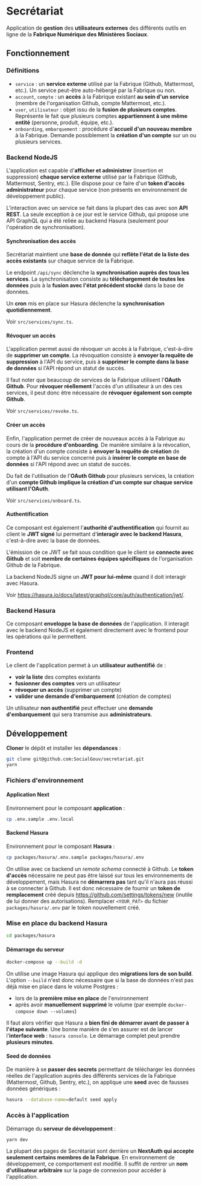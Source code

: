 # Secrétariat

Application de **gestion** des **utilisateurs externes** des différents outils en ligne de la **Fabrique Numérique des Ministères Sociaux**.

## Fonctionnement

### Définitions

- `service` : un **service externe** utilisé par la Fabrique (Github, Mattermost, etc.). Un service peut-être auto-hébergé par la Fabrique ou non.
- `account`, `compte` : un **accès** à la Fabrique existant **au sein d'un service** (membre de l'organisation Github, compte Mattermost, etc.).
- `user`, `utilisateur` : objet issu de la **fusion de plusieurs comptes**. Représente le fait que plusieurs comptes **appartiennent à une même entité** (personne, produit, équipe, etc.).
- `onboarding`, `embarquement` : procédure d'**accueil d'un nouveau membre** à la Fabrique. Demande possiblement la **création d'un compte** sur un ou plusieurs services.

### Backend NodeJS

L'application est capable d'**afficher et administrer** (insertion et suppression) **chaque service externe** utilisé par la Fabrique (Github, Mattermost, Sentry, etc.). Elle dispose pour ce faire d'un **token d'accès administrateur** pour chaque service (non présents en environnement de développement public).

L'interaction avec un service se fait dans la plupart des cas avec son **API REST**. La seule exception à ce jour est le service Github, qui propose une API GraphQL qui a été reliée au backend Hasura (seulement pour l'opération de synchronisation).

#### Synchronisation des accès

Secrétariat maintient une **base de donnée** qui **reflète l'état de la liste des accès existants** sur chaque service de la Fabrique.

Le endpoint `/api/sync` déclenche la **synchronisation auprès des tous les services**. La synchronisation consiste au **téléchargement de toutes les données** puis à la **fusion avec l'état précédent stocké** dans la base de données.

Un **cron** mis en place sur Hasura déclenche la **synchronisation quotidiennement**.

Voir `src/services/sync.ts`.

#### Révoquer un accès

L'application permet aussi de révoquer un accès à la Fabrique, c'est-à-dire de **supprimer un compte**. La révoquation consiste à **envoyer la requête de suppression** à l'API du service, puis à **supprimer le compte dans la base de données** si l'API répond un statut de succès.

Il faut noter que beaucoup de services de la Fabrique utilisent l'**OAuth Github**. Pour **révoquer réellement** l'accès d'un utilisateur à un des ces services, il peut donc être nécessaire de **révoquer également son compte Github**.

Voir `src/services/revoke.ts`.

#### Créer un accès

Enfin, l'application permet de créer de nouveaux accès à la Fabrique au cours de la **procédure d'onboarding**. De manière similaire à la révocation, la création d'un compte consiste à **envoyer la requête de création** de compte à l'API du service concerné puis à **insérer le compte en base de données** si l'API répond avec un statut de succès.

Du fait de l'utilisation de l'**OAuth Github** pour plusieurs services, la création d'un **compte Github implique la création d'un compte sur chaque service utilisant l'OAuth**.

Voir `src/services/onboard.ts`.

#### Authentification

Ce composant est également l'**authorité d'authentification** qui fournit au client le **JWT signé** lui permettant d'**interagir avec le backend Hasura**, c'est-à-dire avec la base de données.

L'émission de ce JWT se fait sous condition que le client se **connecte avec Github** et soit **membre de certaines équipes spécifiques** de l'organisation Github de la Fabrique.

La backend NodeJS signe un **JWT pour lui-même** quand il doit interagir avec Hasura.

Voir https://hasura.io/docs/latest/graphql/core/auth/authentication/jwt/.

### Backend Hasura

Ce composant **enveloppe la base de données** de l'application. Il interagit avec le backend NodeJS et également directement avec le frontend pour les opérations qui le permettent.

### Frontend

Le client de l'application permet à un **utilisateur authentifié** de :

- **voir la liste** des comptes existants
- **fusionner des comptes** vers un utilisateur
- **révoquer un accès** (supprimer un compte)
- **valider une demande d'embarquement** (création de comptes)

Un utilisateur **non authentifié** peut effectuer une **demande d'embarquement** qui sera transmise aux **administrateurs**.

## Développement

**Cloner** le dépôt et installer les **dépendances** :

```bash
git clone git@github.com:SocialGouv/secretariat.git
yarn
```

### Fichiers d'environnement

#### Application Next

Environnement pour le composant **application** :

```bash
cp .env.sample .env.local
```

#### Backend Hasura

Environnement pour le composant **Hasura** :

```bash
cp packages/hasura/.env.sample packages/hasura/.env
```

On utilise avec ce backend un _remote schema_ connecté à Github. Le **token d'accès** nécessaire ne peut pas être laissé sur tous les environnements de développement, mais Hasura ne **démarrera pas** tant qu'il n'aura pas réussi à se connecter à Github. Il est donc nécessaire de fournir un **token de remplacement** créé depuis https://github.com/settings/tokens/new (inutile de lui donner des autorisations). Remplacer `<YOUR_PAT>` du fichier `packages/hasura/.env` par le token nouvellement créé.

### Mise en place du backend Hasura

```bash
cd packages/hasura
```

#### Démarrage du serveur

```bash
docker-compose up --build -d
```

On utilise une image Hasura qui applique des **migrations lors de son build**. L'option `--build` n'est donc nécessaire que si la base de données n'est pas déjà mise en place dans le volume Postgres :

- lors de la **première mise en place** de l'environnement
- après avoir **manuellement supprimé** le volume (par exemple `docker-compose down --volumes`)

Il faut alors vérifier que Hasura a **bien fini de démarrer avant de passer à l'étape suivante**. Une bonne manière de s'en assurer est de lancer l'**interface web** : `hasura console`. Le démarrage complet peut prendre **plusieurs minutes**.

#### Seed de données

De manière à se **passer des secrets** permettant de télécharger les données réelles de l'application auprès des différents services de la Fabrique (Mattermost, Github, Sentry, etc.), on applique une **seed** avec de fausses données génériques :

```bash
hasura --database-name=default seed apply
```

### Accès à l'application

Démarrage du **serveur de développement** :

```bash
yarn dev
```

La plupart des pages de Secrétariat sont derrière un **NextAuth qui accepte seulement certains membres de la Fabrique**. En environnement de développement, ce comportement est modifié. Il suffit de rentrer un **nom d'utilisateur arbitraire** sur la page de connexion pour accéder à l'application.
